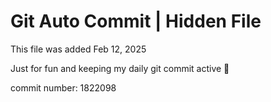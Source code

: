 # Git Auto Commit | Hidden File

This file was added Feb 12, 2025

Just for fun and keeping my daily git commit active 🤪

commit number: 1822098
